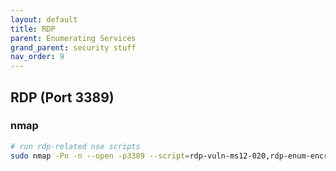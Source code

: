 ```yaml
---
layout: default
title: RDP 
parent: Enumerating Services
grand_parent: security stuff
nav_order: 9
---
```


## RDP (Port 3389)
### nmap
```bash
# run rdp-related nse scripts
sudo nmap -Pn -n --open -p3389 --script=rdp-vuln-ms12-020,rdp-enum-encryption 192.168.1.1/24
```


